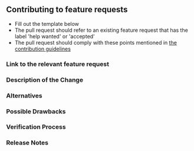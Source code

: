 ## Contributing to feature requests

 - Fill out the template below
 - The pull request should refer to an existing feature request that has the label 'help wanted' or 'accepted'
 - The pull request should comply with these points mentioned in [the contribution guidelines](https://github.com/pykeen/pykeen/blob/master/.github/CONTRIBUTING.md#pull-request)


### Link to the relevant feature request
<!--

Link to the issue describing the feature request. The affected feature request should have the label 'help wanted' or
'accepted'.

-->


### Description of the Change

<!--

We must be able to understand the design of your change from this description, so please walk us through the concepts.

-->


### Alternatives

<!-- Explain what other solutions you have considered to realize this functionality.  -->


### Possible Drawbacks

<!-- What are the possible side-effects or negative impacts of the code change? -->


### Verification Process

<!--

What process did you follow to verify that the change has not introduced any regressions? Describe the actions you
performed and describe the results you observed.

-->


### Release Notes

<!--

Please describe the changes in a single line that explains this improvement in
terms that any user can understand.

Example:

- Fixed an issue where model parameters were not set correctly.
- Increased the performance of method X by avoiding redundant re-calculations of the loading vectors.

-->
